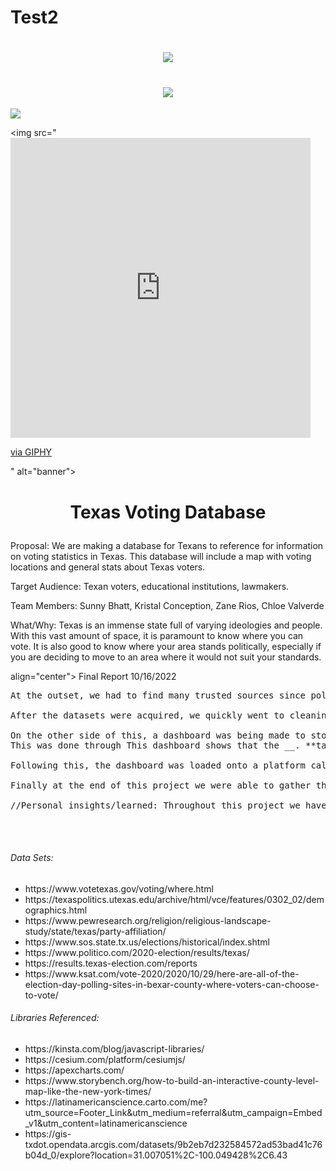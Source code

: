 # Test2
<h1 align="center">
 <img src="https://imgur.com/gallery/qJVEWkg" />
</h1>

<h1 align="center">
 <img src="https://giphy.com/gifs/IntoAction-fveKCnZRN7aOrtWNfj" </img>
</h1>

<p align="center">

</p>

![](https://i.imgur.com/qJVEWkg.gif)


<img src="<iframe src="https://giphy.com/embed/fveKCnZRN7aOrtWNfj" width="480" height="480" frameBorder="0" class="giphy-embed" allowFullScreen> </iframe>
<p><a href="https://giphy.com/gifs/IntoAction-fveKCnZRN7aOrtWNfj">via GIPHY</a></p>" alt="banner"></img>



<h1> <p align="center">  Texas Voting Database  </p> </h1>

Proposal: We are making a database for Texans to reference for information on voting statistics in Texas. This database will include a map with voting locations and general stats about Texas voters. 

Target Audience: Texan voters, educational institutions, lawmakers.

Team Members: Sunny Bhatt, Kristal Conception, Zane Rios, Chloe Valverde

What/Why: Texas is an immense state full of varying ideologies and people. With this vast amount of space, it is paramount to know where you can vote. It is also good to know where your area stands politically, especially if you are deciding to move to an area where it would not suit your standards. 
  
 <p> align="center"> Final Report 10/16/2022 </p>

<pre>At the outset, we had to find many trusted sources since political data tends to be faked. While they were not hard to find, it was tricky to gather the data in a concise way since there was an overabundance of data that we did not actually need. Interestingly, one of the datasets was obtained by one of our team members contacting the secretary of state and they agreed to share some of the voting datasets with us. 

After the datasets were acquired, we quickly went to cleaning and sorting them through jupyter notebook, pgadmin, and leaflet for proper graphing and plotting. Once this was done, we went to another source called __ to map out the points onto a map of Texas.  This shows that __. In doing this we learned that not only is Texas __, but it also __. 

On the other side of this, a dashboard was being made to store the created graphs into. 
This was done through This dashboard shows that the __. **talk about the graphs shown**. **talk about the statistics**.

Following this, the dashboard was loaded onto a platform called Heroku, through this platform, the dashboard is able to go live for anyone to see it and to make informed choices through it. **talk about process**

Finally at the end of this project we were able to gather that Texas _

//Personal insights/learned: Throughout this project we have learned an ample amount of data relating to Texas voting statistics. For one, while the data is stored in mass excel forms, it is not very clean for the average reader to understand. It must be redone in order to show a clear and concise retelling of the data.</pre>

  
<br></br>


<h6>Data Sets:</h6>
<ul>
 <li>https://www.votetexas.gov/voting/where.html</li>
<li>https://texaspolitics.utexas.edu/archive/html/vce/features/0302_02/demographics.html</li>
<li>https://www.pewresearch.org/religion/religious-landscape-study/state/texas/party-affiliation/</li>
<li>https://www.sos.state.tx.us/elections/historical/index.shtml</li>
<li>https://www.politico.com/2020-election/results/texas/</li>
<li>https://results.texas-election.com/reports</li>
<li>https://www.ksat.com/vote-2020/2020/10/29/here-are-all-of-the-election-day-polling-sites-in-bexar-county-where-voters-can-choose-to-vote/</li>
</ul>


<h6>Libraries Referenced:</h6>
<ul>
<li>https://kinsta.com/blog/javascript-libraries/</li>
<li>https://cesium.com/platform/cesiumjs/</li>
<li>https://apexcharts.com/</li>
<li>https://www.storybench.org/how-to-build-an-interactive-county-level-map-like-the-new-york-times/</li>
<li>https://latinamericanscience.carto.com/me?utm_source=Footer_Link&utm_medium=referral&utm_campaign=Embed_v1&utm_content=latinamericanscience</li>
<li>https://gis-txdot.opendata.arcgis.com/datasets/9b2eb7d232584572ad53bad41c76b04d_0/explore?location=31.007051%2C-100.049428%2C6.43</li>
</ul>


   
    




   
    


